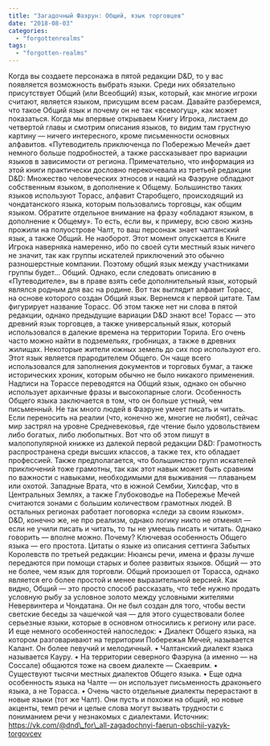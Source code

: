 ```yaml
---
title: "Загадочный Фаэрун: Общий, язык торговцев"
date: "2018-08-03"
categories: 
  - "forgottenrealms"
tags: 
  - "forgotten-realms"
---
```


Когда вы создаете персонажа в пятой редакции D&D, то у вас появляется возможность выбрать языки. Среди них обязательно присутствует Общий (или Всеобщий) язык, который, как многие игроки считают, является языком, присущим всем расам. Давайте разберемся, что такое Общий язык и почему он не так «всемогущ», как может показаться. Когда мы впервые открываем Книгу Игрока, листаем до четвертой главы и смотрим описания языков, то видим там грустную картину — ничего интересного, кроме письменности основных алфавитов. «Путеводитель приключенца по Побережью Мечей» дает немного больше подробностей, а также рассказывает про вариации языков в зависимости от региона. Примечательно, что информация из этой книги практически дословно перекочевала из третьей редакции D&D: Множество человеческих этносов и наций на Фаэруне обладают собственным языком, в дополнение к Общему. Большинство таких языков используют Торасс, алфавит Старобщего, происходящий из чондатанского языка, которым пользовались торговцы, как общим языком. Обратите отдельное внимание на фразу «обладают языком, в дополнение к Общему». То есть, если вы, к примеру, всю свою жизнь прожили на полуострове Чалт, то ваш персонаж знает чалтанский язык, а также Общий. Не наоборот. Этот момент опускается в Книге Игрока наверняка намеренно, ибо по своей сути местный язык ничего не значит, так как группы искателей приключений это обычно разношерстные компании. Поэтому общий язык между участниками группы будет… Общий. Однако, если следовать описанию в «Путеводителе», вы в праве взять себе дополнительный язык, который являлся родным для вас на родине. Вот так выглядит алфавит Торасс, на основе которого создан Общий язык. Вернемся к первой цитате. Там фигурирует название Торасс. Об этом также нет ни слова в пятой редакции, однако предыдущие вариации D&D знают все! Торасс — это древний язык торговцев, а также универсальный язык, который использовался в далекие времена на территории Торила. Его очень часто можно найти в подземельях, гробницах, а также в древних жилищах. Некоторые жители южных земель до сих пор используют его. Этот язык является прародителем Общего. Он чаще всего использовался для заполнения документов и торговых бумаг, а также исторических хроник, которым обычно не было никакого применения. Надписи на Торассе переводятся на Общий язык, однако он обычно использует архаичные фразы и высокопарные слоги. Особенность Общего языка заключается в том, что он больше устный, чем письменный. Не так много людей в Фаэруне умеет писать и читать. Если переносить на реалии (что, конечно же, многие не любят), сейчас мир застрял на уровне Средневековья, где чтение было удовольствием либо богатых, либо любопытных. Вот что об этом пишут в малопопулярной книжке из далекой первой редакции D&D: Грамотность распространена среди высших классов, а также тех, кто обладает профессией. Также предполагается, что большинство групп искателей приключений тоже грамотны, так как этот навык может быть сравним по важности с навыками, необходимыми для выживания — плаваньем или охотой. Западные Врата, что в южной Сембии, Хилсфар, что в Центральных Землях, а также Глубоководье на Побережье Мечей считаются зонами с большим количеством грамотных людей. В остальных регионах работает поговорка «следи за своим языком». D&D, конечно же, не про реализм, однако логику никто не отменял — если не учили писать и читать, то ты не умеешь писать и читать. Однако говорить — вполне можно. Почему? Ключевая особенность Общего языка — его простота. Цитаты о языке из описания сеттинга Забытых Королевств по третьей редакции: Нюансы речи, имена и фразы лучше передаются при помощи старых и более развитых языков. Общий — это не более, чем язык для торговли. Общий произошел от Торасса, однако является его более простой и менее выразительной версией. Как видно, Общий — это просто способ рассказать, что тебе нужно продать условную рыбу за условное золото между условными жителями Невервинтера и Чондатана. Он не был создан для того, чтобы вести светские беседы за чашечкой чая — для этого существовали более серьезные языки, которые в основном относились к региону или расе. И еще немного особенностей напоследок: • Диалект Общего языка, на котором разговаривают на территории Побережья Мечей, называется Калант. Он более певучий и мелодичный. • Чалтанский диалект языка называется Кауру. • На территории северного Фаэруна (а именно — на Соссале) общаются тоже на своем диалекте — Скаеврим. • Существуют тысячи местных диалектов Общего языка. • Еще одна особенность языка на Чалте — он использует письменность драконьего языка, а не Торасса. • Очень часто отдельные диалекты перерастают в новые языки (тот же Чалт). Они пусть и похожи на общий, но новые акценты, темп речи и целые слова могут вызвать трудности с пониманием речи у незнакомых с диалектами. Источник: https://vk.com/@dnd\_for\_all-zagadochnyi-faerun-obschii-yazyk-torgovcev
